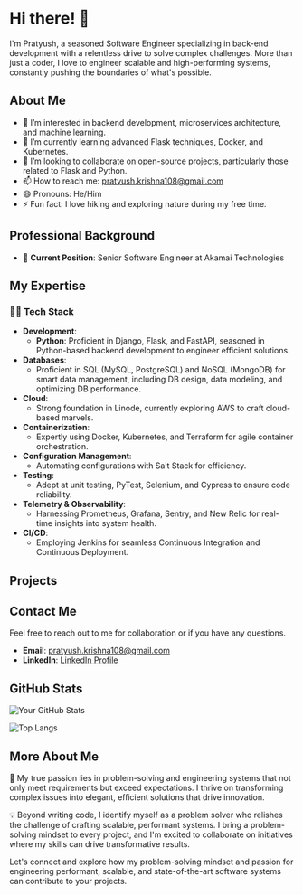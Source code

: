 
# Hi there! 👋

I'm Pratyush, a seasoned Software Engineer specializing in back-end development with a relentless drive to solve complex challenges. More than just a coder, I love to engineer scalable and high-performing systems, constantly pushing the boundaries of what's possible.

## About Me

- 👀 I’m interested in backend development, microservices architecture, and machine learning.
- 🌱 I’m currently learning advanced Flask techniques, Docker, and Kubernetes.
- 💞️ I’m looking to collaborate on open-source projects, particularly those related to Flask and Python.
- 📫 How to reach me: pratyush.krishna108@gmail.com
- 😄 Pronouns: He/Him
- ⚡ Fun fact: I love hiking and exploring nature during my free time.

## Professional Background

- 💼 **Current Position**: Senior Software Engineer at Akamai Technologies

## My Expertise

### 👨‍💻 Tech Stack

- **Development**: 
  - **Python**: Proficient in Django, Flask, and FastAPI, seasoned in Python-based backend development to engineer efficient solutions.
- **Databases**: 
  - Proficient in SQL (MySQL, PostgreSQL) and NoSQL (MongoDB) for smart data management, including DB design, data modeling, and optimizing DB performance.
- **Cloud**: 
  - Strong foundation in Linode, currently exploring AWS to craft cloud-based marvels.
- **Containerization**: 
  - Expertly using Docker, Kubernetes, and Terraform for agile container orchestration.
- **Configuration Management**: 
  - Automating configurations with Salt Stack for efficiency.
- **Testing**: 
  - Adept at unit testing, PyTest, Selenium, and Cypress to ensure code reliability.
- **Telemetry & Observability**: 
  - Harnessing Prometheus, Grafana, Sentry, and New Relic for real-time insights into system health.
- **CI/CD**: 
  - Employing Jenkins for seamless Continuous Integration and Continuous Deployment.

## Projects


## Contact Me

Feel free to reach out to me for collaboration or if you have any questions.

- **Email**: pratyush.krishna108@gmail.com
- **LinkedIn**: [LinkedIn Profile](https://www.linkedin.com/in/krsnite108/)


## GitHub Stats

![Your GitHub Stats](https://github-readme-stats.vercel.app/api?username=krsnite108&show_icons=true&theme=radical)

![Top Langs](https://github-readme-stats.vercel.app/api/top-langs/?username=krsnite108&layout=compact&theme=radical)

## More About Me

🌟 My true passion lies in problem-solving and engineering systems that not only meet requirements but exceed expectations. I thrive on transforming complex issues into elegant, efficient solutions that drive innovation.

💡 Beyond writing code, I identify myself as a problem solver who relishes the challenge of crafting scalable, performant systems. I bring a problem-solving mindset to every project, and I'm excited to collaborate on initiatives where my skills can drive transformative results.

Let's connect and explore how my problem-solving mindset and passion for engineering performant, scalable, and state-of-the-art software systems can contribute to your projects.


<!---
krsnite108/krsnite108 is a ✨ special ✨ repository because its `README.md` (this file) appears on your GitHub profile.
You can click the Preview link to take a look at your changes.
--->

